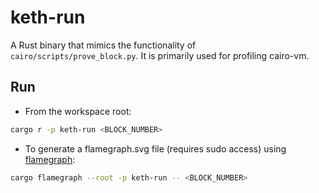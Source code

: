 # keth-run

A Rust binary that mimics the functionality of `cairo/scripts/prove_block.py`.
It is primarily used for profiling cairo-vm.

## Run

- From the workspace root:

```bash
cargo r -p keth-run <BLOCK_NUMBER>
```

- To generate a flamegraph.svg file (requires sudo access) using
  [flamegraph](https://github.com/brendangregg/FlameGraph):

```bash
cargo flamegraph --root -p keth-run -- <BLOCK_NUMBER>
```
